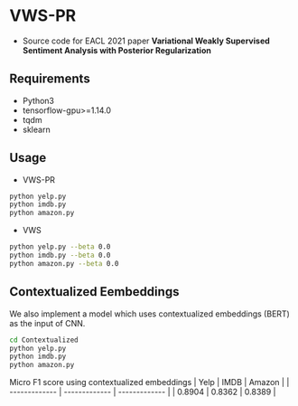 # VWS-PR
  * Source code for EACL 2021 paper **Variational Weakly Supervised Sentiment Analysis with Posterior Regularization**

## Requirements
  * Python3
  * tensorflow-gpu>=1.14.0 
  * tqdm
  * sklearn

## Usage
* VWS-PR
```bash
python yelp.py
python imdb.py
python amazon.py
```

* VWS
```bash
python yelp.py --beta 0.0
python imdb.py --beta 0.0
python amazon.py --beta 0.0
```

## Contextualized Eembeddings
We also implement a model which uses contextualized embeddings (BERT) as the input of CNN.
```bash
cd Contextualized
python yelp.py
python imdb.py
python amazon.py
```
Micro F1 score using contextualized embeddings
| Yelp  | IMDB | Amazon |
| ------------- | ------------- | ------------- | 
| 0.8904  | 0.8362 | 0.8389  |




